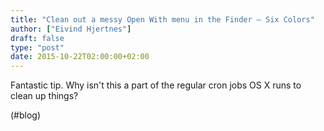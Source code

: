 ```yaml
---
title: "Clean out a messy Open With menu in the Finder – Six Colors"
author: ["Eivind Hjertnes"]
draft: false
type: "post"
date: 2015-10-22T02:00:00+02:00
---
```


Fantastic tip. Why isn't this a part of the regular cron jobs OS X runs
to clean up things?

(#blog)

